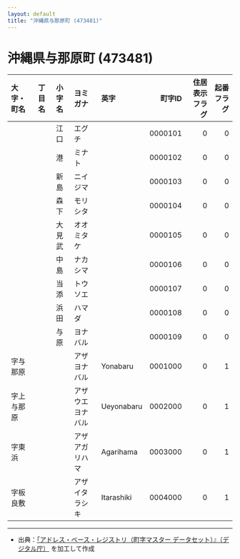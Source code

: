 ```yaml
---
layout: default
title: "沖縄県与那原町 (473481)"
---
```


# 沖縄県与那原町 (473481)

| 大字・町名 | 丁目名 | 小字名 | ヨミガナ | 英字 | 町字ID | 住居表示フラグ | 起番フラグ |
|:--------|:------|:------|:-----------------|:---------------------|--------:|----------:|--------:|
|  |  | 江口 | エグチ |  | 0000101 | 0 | 0 |
|  |  | 港 | ミナト |  | 0000102 | 0 | 0 |
|  |  | 新島 | ニイジマ |  | 0000103 | 0 | 0 |
|  |  | 森下 | モリシタ |  | 0000104 | 0 | 0 |
|  |  | 大見武 | オオミタケ |  | 0000105 | 0 | 0 |
|  |  | 中島 | ナカシマ |  | 0000106 | 0 | 0 |
|  |  | 当添 | トウソエ |  | 0000107 | 0 | 0 |
|  |  | 浜田 | ハマダ |  | 0000108 | 0 | 0 |
|  |  | 与原 | ヨナバル |  | 0000109 | 0 | 0 |
| 字与那原 |  |  | アザヨナバル | Yonabaru | 0001000 | 0 | 1 |
| 字上与那原 |  |  | アザウエヨナバル | Ueyonabaru | 0002000 | 0 | 1 |
| 字東浜 |  |  | アザアガリハマ | Agarihama | 0003000 | 0 | 1 |
| 字板良敷 |  |  | アザイタラシキ | Itarashiki | 0004000 | 0 | 1 |

---

- 出典：[「アドレス・ベース・レジストリ（町字マスター データセット）』（デジタル庁）](https://www.digital.go.jp/policies/base_registry_address/) を加工して作成